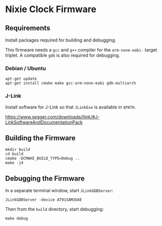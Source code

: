 # Nixie Clock Firmware

## Requirements

Install packages required for building and debugging.

This firmware needs a ```gcc``` and ```g++``` compiler for the
```arm-none-eabi-``` target triplet. A compatible ```gdb``` is also
required for debugging.

### Debian / Ubuntu

```
apt-get update
apt-get install cmake make gcc-arm-none-eabi gdb-multiarch
```

### J-Link

Install software for J-Link so that ```JLinkExe``` is available in ```$PATH```.

https://www.segger.com/downloads/jlink/#J-LinkSoftwareAndDocumentationPack

## Building the Firmware

```
mkdir build
cd build
cmake -DCMAKE_BUILD_TYPE=Debug ..
make -j4
```

## Debugging the Firmware

In a separate terminal window, start ```JLinkGDBServer```:

```
JLinkGDBServer -device AT91SAM3U4E
```

Then from the ```build``` directory, start debugging:

```
make debug
```
